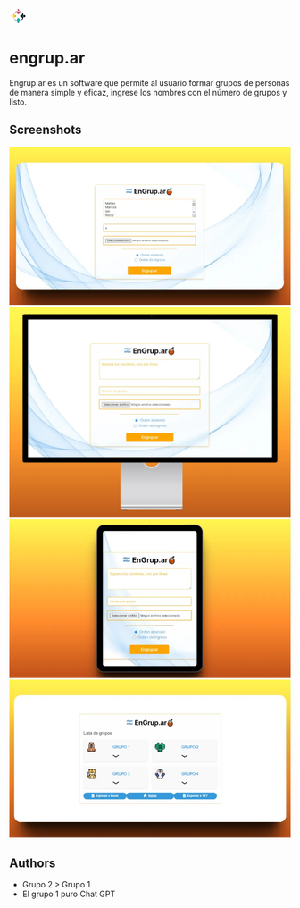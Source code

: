 
![Logo](img/EnGrupar.png)


# engrup.ar

Engrup.ar es un software que permite al usuario formar grupos de personas de manera simple y eficaz, ingrese los nombres con el número de grupos y listo.

## Screenshots

![App Screenshot](screenshots/01.webp)
![App Screenshot](screenshots/02.webp)
![App Screenshot](screenshots/03.webp)
![App Screenshot](screenshots/04.webp)



## Authors

- Grupo 2 > Grupo 1
- El grupo 1 puro Chat GPT

